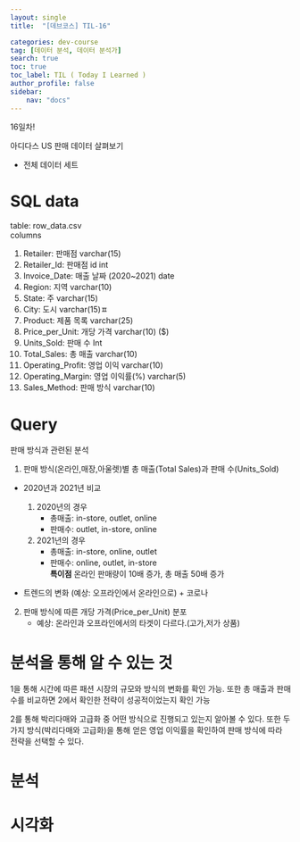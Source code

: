 ```yaml
---
layout: single
title:  "[데브코스] TIL-16"

categories: dev-course
tag: [데이터 분석, 데이터 분석가]
search: true
toc: true
toc_label: TIL ( Today I Learned )
author_profile: false
sidebar:
    nav: "docs"
---
```

16일차!  

아디다스 US 판매 데이터 살펴보기

- 전체 데이터 세트

# SQL data
table: row_data.csv  
columns
1. Retailer: 판매점
varchar(15)
2. Retailer_Id: 판매점 id
int
3. Invoice_Date: 매출 날짜 (2020~2021)
date
4. Region: 지역
varchar(10)
5. State: 주
varchar(15)
6. City: 도시
varchar(15)ㅍ
7. Product: 제품 목록
varchar(25)
8. Price_per_Unit: 개당 가격
varchar(10) ($)
9. Units_Sold: 판매 수
Int
10. Total_Sales: 총 매출
varchar(10)
11. Operating_Profit: 영업 이익
varchar(10)
12. Operating_Margin: 영업 이익률(%)
varchar(5)
13. Sales_Method: 판매 방식
varchar(10)

# Query
 판매 방식과 관련된 분석

1. 판매 방식(온라인,매장,아울렛)별 총 매출(Total Sales)과 판매 수(Units_Sold)
- 2020년과 2021년 비교
    1. 2020년의 경우 
        - 총매출: in-store, outlet, online 
        - 판매수: outlet, in-store, online 
    2. 2021년의 경우
        - 총매출: in-store, online, outlet 
        - 판매수: online, outlet, in-store  
    **특이점** 온라인 판매량이 10배 증가, 총 매출 50배 증가

- 트렌드의 변화 (예상: 오프라인에서 온라인으로) + 코로나


2. 판매 방식에 따른 개당 가격(Price_per_Unit) 분포
    - 예상: 온라인과 오프라인에서의 타겟이 다르다.(고가,저가 상품)


# 분석을 통해 알 수 있는 것
1을 통해 시간에 따른 패션 시장의 규모와 방식의 변화를 확인 가능.
또한 총 매출과 판매 수를 비교하면 2에서 확인한 전략이 성공적이었는지 확인 가능

2를 통해 박리다매와 고급화 중 어떤 방식으로 진행되고 있는지 알아볼 수 있다.
또한 두가지 방식(박리다매와 고급화)을 통해 얻은 영업 이익률을 확인하여 판매 방식에 따라 전략을 선택할 수 있다.

# 분석


# 시각화


